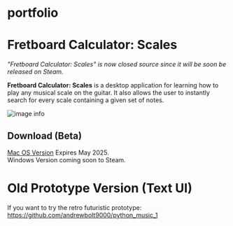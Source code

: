 # portfolio

# Fretboard Calculator: Scales
_"Fretboard Calculator: Scales" is now closed source since it will be soon be released on Steam._

**Fretboard Calculator: Scales** is a desktop application for learning how to play any musical scale on the guitar.  It also allows the user to instantly search for every scale containing a given set of notes.

![image info](readme_images/demo_v2_3.gif)

## Download (Beta)
[Mac OS Version](https://github.com/andrewbolt9000/portfolio/raw/refs/heads/main/builds/Fretboard_Computer_V2.0.1-ExpiresMay2025.zip) Expires May 2025.<br/>
Windows Version coming soon to Steam.

# Old Prototype Version (Text UI)
If you want to try the retro futuristic prototype:<br/>
https://github.com/andrewbolt9000/python_music_1
